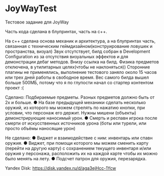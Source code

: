 # JoyWayTest
Тестовое задание для JoyWay

Часть кода сделана в блупринтах, часть на с++.

На с++ сделана основа механик и архитектура, а на блупринтах часть, связанная с техническим геймдизайном(конструирование ловушек и пространства, визуал)
Звук отсутствует, билд собран в Development Configuration из за отсутствия визуальных эффектов и для демонстрации дебаг методов. Внизу ссылка на билд.
Физика предметов отключена, в утилитарных целях(чтобы не наклоняться))
Сторонние плагины не применялись, выполнение тестового заняло около 15 часов или трех дней работы в свободное время. 
Вес самого билда вышел больше 500МБ, потому что я по глупости начал со стартер контентом проект :(

Сделано: 
Подбираемые предметы. Разных предметов должно быть от 2х и
больше.
● На базе предыдущей механики сделать несколько оружий, из
которого мы можем стрелять по нажатию кнопки, при условии,
что персонаж его держит. Нужны мишени (объекты)
демонстрирующие наносимый урон.
● Смерть и респавн игрока после смерти от искусственных
источников урона (боты или турели, или просто объёмы
наносящие урон)


Не сделано:
● Виджет и взаимодействие с ним: инвентарь или спавн оружия.
● Виджет, при помощи которого мы можем сменить карту (перейти
на другую карту) с сохранением текущего инвентаря и/или
оружия у персонажа, расположить их на каждой карте чтобы их
можно было менять на лету.
● Подсчет патрон для оружия, перезарядка.

Yandex Disk: https://disk.yandex.ru/d/aga3ejHcc-1Ycw